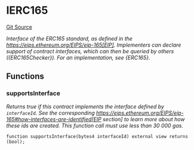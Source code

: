 # IERC165
[Git Source](https://github.com/thrackle-io/Tron/blob/0f66d21b157a740e3d9acae765069e378935a031/src/interfaces/IERC165.sol)

*Interface of the ERC165 standard, as defined in the
https://eips.ethereum.org/EIPS/eip-165[EIP].
Implementers can declare support of contract interfaces, which can then be
queried by others ({ERC165Checker}).
For an implementation, see {ERC165}.*


## Functions
### supportsInterface

*Returns true if this contract implements the interface defined by
`interfaceId`. See the corresponding
https://eips.ethereum.org/EIPS/eip-165#how-interfaces-are-identified[EIP section]
to learn more about how these ids are created.
This function call must use less than 30 000 gas.*


```solidity
function supportsInterface(bytes4 interfaceId) external view returns (bool);
```

